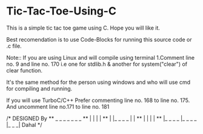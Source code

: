 # Tic-Tac-Toe-Using-C
This is a simple tic tac toe game using C. Hope you will like it. 

Best recomendation is to use Code-Blocks for running this source code or .c file. 

Note::
If you are using Linux and will compile using terminal
1.Comment line no. 9 and line no. 170
  i.e one for stdlib.h & another for system("clear") of clear function.
  
It's the same method for the person using windows and who will use cmd for compiling and running.

If you will use TurboC/C++
Prefer commenting line no. 168 to line no. 175.
And uncomment line no.171 to line no. 181

/* DESIGNED By
**            _ _ _ _      _ _ _
** |         |            |     |
** |         |_ _ _ _     |     |
** |         |            |     |
** |_ _ _ _  |_ _ _ _     |_ _ _| Dahal
*/
